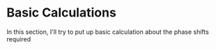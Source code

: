 # Basic Calculations

In this section, I'll try to put up basic calculation about the phase shifts required 